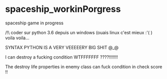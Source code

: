 # spaceship_workinPorgress

spaceship game in progress


/!\ coder sur python 3.6 depuis un windows (ouais linux c'est mieux :'( ) voila voila...

SYNTAX PYTHON IS A VERY VEEEEERY BIG SHIT @_@

I can destroy a fucking condition WTFFFFFFF ????!!!!!!!

The destroy life properties in enemy class can fuck condition in check score !!
